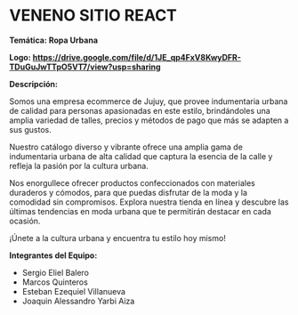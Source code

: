 # VENENO SITIO REACT

**Temática: Ropa Urbana**

**Logo: https://drive.google.com/file/d/1JE_qp4FxV8KwyDFR-TDuGuJwTTpO5VT7/view?usp=sharing**

**Descripción:**

Somos una empresa ecommerce de Jujuy, que provee indumentaria urbana de calidad para personas apasionadas en este estilo, brindándoles una amplia variedad de talles, precios y métodos de pago que más se adapten a sus gustos.

Nuestro catálogo diverso y vibrante ofrece una amplia gama de indumentaria urbana de alta calidad que captura la esencia de la calle y refleja la pasión por la cultura urbana.

Nos enorgullece ofrecer productos confeccionados con materiales duraderos y cómodos, para que puedas disfrutar de la moda y la comodidad sin compromisos. Explora nuestra tienda en línea y descubre las últimas tendencias en moda urbana que te permitirán destacar en cada ocasión. 

¡Únete a la cultura urbana y encuentra tu estilo hoy mismo!

**Integrantes del Equipo:**
- Sergio Eliel Balero
- Marcos Quinteros
- Esteban Ezequiel Villanueva
- Joaquin Alessandro Yarbi Aiza
